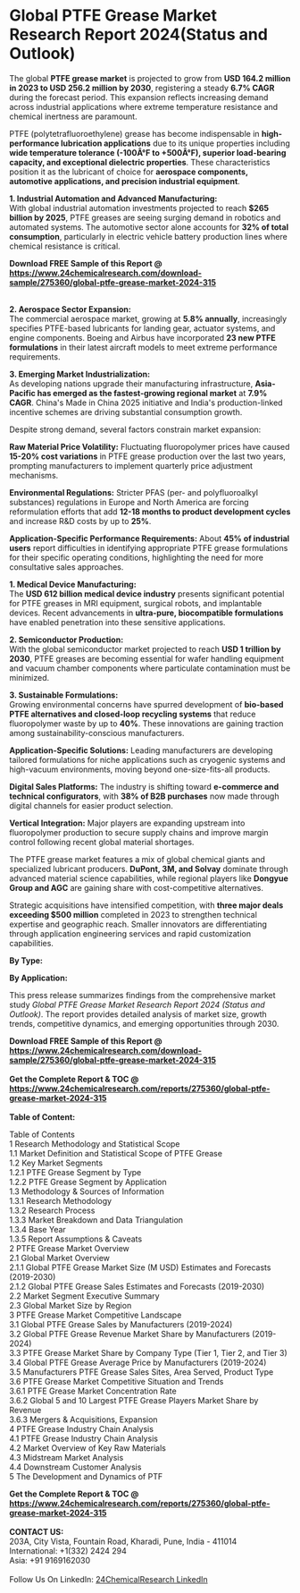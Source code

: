 <h1>Global PTFE Grease Market Research Report 2024(Status and Outlook)</h1><p>The global <strong>PTFE grease market</strong> is projected to grow from <strong>USD 164.2 million in 2023 to USD 256.2 million by 2030</strong>, registering a steady <strong>6.7% CAGR</strong> during the forecast period. This expansion reflects increasing demand across industrial applications where extreme temperature resistance and chemical inertness are paramount.</p><p>PTFE (polytetrafluoroethylene) grease has become indispensable in <strong>high-performance lubrication applications</strong> due to its unique properties including <strong>wide temperature tolerance (-100Â°F to +500Â°F), superior load-bearing capacity, and exceptional dielectric properties</strong>. These characteristics position it as the lubricant of choice for <strong>aerospace components, automotive applications, and precision industrial equipment</strong>.</p><p><strong>1. Industrial Automation and Advanced Manufacturing:</strong><br>
With global industrial automation investments projected to reach <strong>$265 billion by 2025</strong>, PTFE greases are seeing surging demand in robotics and automated systems. The automotive sector alone accounts for <strong>32% of total consumption</strong>, particularly in electric vehicle battery production lines where chemical resistance is critical.</p><div><b>Download FREE Sample of this Report @ 
            <a href="https://www.24chemicalresearch.com/download-sample/275360/global-ptfe-grease-market-2024-315">
            https://www.24chemicalresearch.com/download-sample/275360/global-ptfe-grease-market-2024-315</a></b></div><br><p><strong>2. Aerospace Sector Expansion:</strong><br>
The commercial aerospace market, growing at <strong>5.8% annually</strong>, increasingly specifies PTFE-based lubricants for landing gear, actuator systems, and engine components. Boeing and Airbus have incorporated <strong>23 new PTFE formulations</strong> in their latest aircraft models to meet extreme performance requirements.</p><p><strong>3. Emerging Market Industrialization:</strong><br>
As developing nations upgrade their manufacturing infrastructure, <strong>Asia-Pacific has emerged as the fastest-growing regional market</strong> at <strong>7.9% CAGR</strong>. China's Made in China 2025 initiative and India's production-linked incentive schemes are driving substantial consumption growth.</p><p>Despite strong demand, several factors constrain market expansion:</p><p><strong>Raw Material Price Volatility:</strong> Fluctuating fluoropolymer prices have caused <strong>15-20% cost variations</strong> in PTFE grease production over the last two years, prompting manufacturers to implement quarterly price adjustment mechanisms.</p><p><strong>Environmental Regulations:</strong> Stricter PFAS (per- and polyfluoroalkyl substances) regulations in Europe and North America are forcing reformulation efforts that add <strong>12-18 months to product development cycles</strong> and increase R&amp;D costs by up to <strong>25%</strong>.</p><p><strong>Application-Specific Performance Requirements:</strong> About <strong>45% of industrial users</strong> report difficulties in identifying appropriate PTFE grease formulations for their specific operating conditions, highlighting the need for more consultative sales approaches.</p><p><strong>1. Medical Device Manufacturing:</strong><br>
The <strong>USD 612 billion medical device industry</strong> presents significant potential for PTFE greases in MRI equipment, surgical robots, and implantable devices. Recent advancements in <strong>ultra-pure, biocompatible formulations</strong> have enabled penetration into these sensitive applications.</p><p><strong>2. Semiconductor Production:</strong><br>
With the global semiconductor market projected to reach <strong>USD 1 trillion by 2030</strong>, PTFE greases are becoming essential for wafer handling equipment and vacuum chamber components where particulate contamination must be minimized.</p><p><strong>3. Sustainable Formulations:</strong><br>
Growing environmental concerns have spurred development of <strong>bio-based PTFE alternatives and closed-loop recycling systems</strong> that reduce fluoropolymer waste by up to <strong>40%</strong>. These innovations are gaining traction among sustainability-conscious manufacturers.</p><p><strong>Application-Specific Solutions:</strong> Leading manufacturers are developing tailored formulations for niche applications such as cryogenic systems and high-vacuum environments, moving beyond one-size-fits-all products.</p><p><strong>Digital Sales Platforms:</strong> The industry is shifting toward <strong>e-commerce and technical configurators</strong>, with <strong>38% of B2B purchases</strong> now made through digital channels for easier product selection.</p><p><strong>Vertical Integration:</strong> Major players are expanding upstream into fluoropolymer production to secure supply chains and improve margin control following recent global material shortages.</p><p>The PTFE grease market features a mix of global chemical giants and specialized lubricant producers. <strong>DuPont, 3M, and Solvay</strong> dominate through advanced material science capabilities, while regional players like <strong>Dongyue Group and AGC</strong> are gaining share with cost-competitive alternatives.</p><p>Strategic acquisitions have intensified competition, with <strong>three major deals exceeding $500 million</strong> completed in 2023 to strengthen technical expertise and geographic reach. Smaller innovators are differentiating through application engineering services and rapid customization capabilities.</p><p><strong>By Type:</strong></p><p><strong>By Application:</strong></p><p>This press release summarizes findings from the comprehensive market study <em>Global PTFE Grease Market Research Report 2024 (Status and Outlook)</em>. The report provides detailed analysis of market size, growth trends, competitive dynamics, and emerging opportunities through 2030.</p><div><b>Download FREE Sample of this Report @ 
            <a href="https://www.24chemicalresearch.com/download-sample/275360/global-ptfe-grease-market-2024-315">
            https://www.24chemicalresearch.com/download-sample/275360/global-ptfe-grease-market-2024-315</a></b></div><br><div><b>Get the Complete Report & TOC @ 
            <a href="https://www.24chemicalresearch.com/reports/275360/global-ptfe-grease-market-2024-315">
            https://www.24chemicalresearch.com/reports/275360/global-ptfe-grease-market-2024-315</a></b></div><br>
            <b>Table of Content:</b><p>Table of Contents<br />
1 Research Methodology and Statistical Scope<br />
1.1 Market Definition and Statistical Scope of PTFE Grease<br />
1.2 Key Market Segments<br />
1.2.1 PTFE Grease Segment by Type<br />
1.2.2 PTFE Grease Segment by Application<br />
1.3 Methodology & Sources of Information<br />
1.3.1 Research Methodology<br />
1.3.2 Research Process<br />
1.3.3 Market Breakdown and Data Triangulation<br />
1.3.4 Base Year<br />
1.3.5 Report Assumptions & Caveats<br />
2 PTFE Grease Market Overview<br />
2.1 Global Market Overview<br />
2.1.1 Global PTFE Grease Market Size (M USD) Estimates and Forecasts (2019-2030)<br />
2.1.2 Global PTFE Grease Sales Estimates and Forecasts (2019-2030)<br />
2.2 Market Segment Executive Summary<br />
2.3 Global Market Size by Region<br />
3 PTFE Grease Market Competitive Landscape<br />
3.1 Global PTFE Grease Sales by Manufacturers (2019-2024)<br />
3.2 Global PTFE Grease Revenue Market Share by Manufacturers (2019-2024)<br />
3.3 PTFE Grease Market Share by Company Type (Tier 1, Tier 2, and Tier 3)<br />
3.4 Global PTFE Grease Average Price by Manufacturers (2019-2024)<br />
3.5 Manufacturers PTFE Grease Sales Sites, Area Served, Product Type<br />
3.6 PTFE Grease Market Competitive Situation and Trends<br />
3.6.1 PTFE Grease Market Concentration Rate<br />
3.6.2 Global 5 and 10 Largest PTFE Grease Players Market Share by Revenue<br />
3.6.3 Mergers & Acquisitions, Expansion<br />
4 PTFE Grease Industry Chain Analysis<br />
4.1 PTFE Grease Industry Chain Analysis<br />
4.2 Market Overview of Key Raw Materials<br />
4.3 Midstream Market Analysis<br />
4.4 Downstream Customer Analysis<br />
5 The Development and Dynamics of PTF</p><div><b>Get the Complete Report & TOC @ 
            <a href="https://www.24chemicalresearch.com/reports/275360/global-ptfe-grease-market-2024-315">
            https://www.24chemicalresearch.com/reports/275360/global-ptfe-grease-market-2024-315</a></b></div><br><b>CONTACT US:</b><br>
            203A, City Vista, Fountain Road, Kharadi, Pune, India - 411014<br>
            International: +1(332) 2424 294<br>
            Asia: +91 9169162030 <br><br>
            Follow Us On LinkedIn: <a href="https://www.linkedin.com/company/24chemicalresearch/">24ChemicalResearch LinkedIn</a>